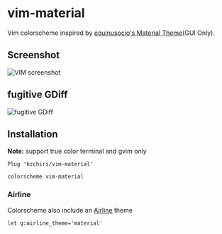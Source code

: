 # vim-material
Vim colorscheme  inspired by [equinusocio's Material Theme](https://github.com/equinusocio/material-theme)(GUI Only).

Screenshot
------------
![VIM screenshot](https://upload.cc/i/TQY4HU.png)

fugitive GDiff
------------
![fugitive GDiff](https://upload.cc/i/zCvpHJ.png)

Installation
------------
**Note:** support true color terminal and gvim only

```vim
Plug 'hzchirs/vim-material'

colorscheme vim-material
```

### Airline
Colorscheme also include an [Airline](https://github.com/vim-airline/vim-airline) theme

```vim
let g:airline_theme='material'
```
